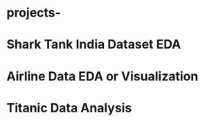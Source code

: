 # projects-
# Shark Tank India Dataset EDA
# Airline Data EDA or Visualization
# Titanic Data Analysis
